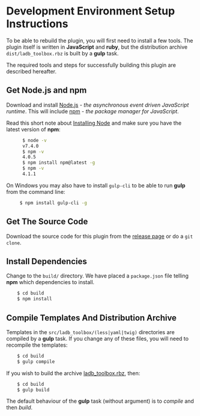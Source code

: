 # Development Environment Setup Instructions

To be able to rebuild the plugin, you will first need to install a few tools. The plugin itself is written in **JavaScript** and **ruby**, but the distribution archive `dist/ladb_toolbox.rbz` is built by a **gulp** task.

The required tools and steps for successfully building this plugin are described hereafter.

## Get **Node.js** and **npm**

Download and install [Node.js](https://nodejs.org/en/download/) - *the asynchronous event driven JavaScript runtime*. This will include [npm](https://www.npmjs.com/) - *the package manager for JavaScript*.

Read this short note about [Installing Node](https://docs.npmjs.com/getting-started/installing-node) and make sure you have the latest version of **npm**:

``` bash
      $ node -v
      v7.4.0
      $ npm -v
      4.0.5
      $ npm install npm@latest -g
      $ npm -v
      4.1.1
```

On Windows you may also have to install `gulp-cli` to be able to run **gulp** from the command line:

``` bash
     $ npm install gulp-cli -g
```

## Get The Source Code

Download the source code for this plugin from the [release page](https://github.com/lairdubois/lairdubois-toolbox-sketchup-plugin/releases) or do a `git clone`.

## Install Dependencies

Change to the `build/` directory. We have placed a `package.json` file telling **npm** which dependencies to install.

``` bash
    $ cd build
    $ npm install
```

## Compile Templates And Distribution Archive

Templates in the `src/ladb_toolbox/(less|yaml|twig)` directories are compiled by a **gulp** task. If you change any of these files, you will need to recompile the templates:

``` bash
    $ cd build
    $ gulp compile
```

If you wish to build the archive [ladb_toolbox.rbz](../dist/ladb_toolbox.rbz), then:

``` bash
    $ cd build
    $ gulp build
```

The default behaviour of the **gulp** task (without argument) is to *compile* and then *build*.